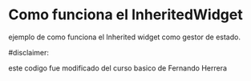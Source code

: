 # Como funciona el InheritedWidget


ejemplo de como funciona el Inherited widget como gestor de estado. 

#disclaimer: 

este codigo fue modificado del curso basico de Fernando Herrera
